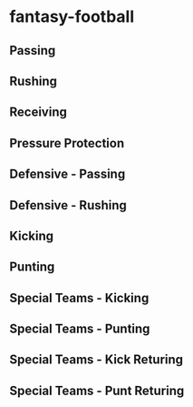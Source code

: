 # fantasy-football

## Passing

## Rushing

## Receiving

## Pressure Protection

## Defensive - Passing

## Defensive - Rushing

## Kicking

## Punting

## Special Teams - Kicking

## Special Teams - Punting

## Special Teams - Kick Returing

## Special Teams - Punt Returing
